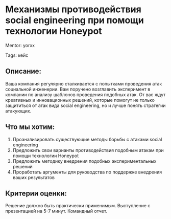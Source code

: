 # Механизмы противодействия social engineering при помощи технологии Honeypot

Mentor: yorxx

Tags: кейс

## Описание:

Ваша компания регулярно сталкивается с попытками проведения атак социальной инженерии. Вам поручено возглавить эксперимент в компании по анализу шаблонов проведения подобных атак.
От вас ждут креативных и инновационных решений, которые помогут не только защититься от атак вида social engineering, но и лучше понять стратегии атакующих.

## Что мы хотим:

1. Проанализировать существующие методы борьбы с атаками social engineering 
2. Предложить свои варианты противодействия подобным атакам при помощи технологии Honeypot
3. Предложить методику внедрения подобных экспериментальных решений 
4. Проработать аргументы для руководства по поддержке внедрения ваших результатов

## Критерии оценки:

Решение должно быть практически применимым. Выступление с презентацией на 5-7 минут. Командный отчет.
